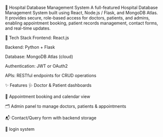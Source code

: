 🏥 Hospital Database Management System
A full-featured Hospital Database Management System built using React, Node.js / Flask, and MongoDB Atlas. It provides secure, role-based access for doctors, patients, and admins, enabling appointment booking, patient records management, contact forms, and real-time updates.

🔧 Tech Stack
Frontend: React.js

Backend:  Python + Flask

Database: MongoDB Atlas (cloud)

Authentication: JWT or OAuth2

APIs: RESTful endpoints for CRUD operations

✨ Features
🩺 Doctor & Patient dashboards

📅 Appointment booking and calendar view

🗂️ Admin panel to manage doctors, patients & appointments

📬 Contact/Query form with backend storage

🔐 login system
